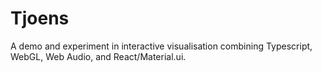 Tjoens
======

A demo and experiment in interactive visualisation combining Typescript, WebGL, Web Audio, and React/Material.ui.

